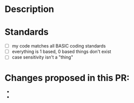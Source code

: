 # Description
 <!-- add a summary of the change -->
 <!-- pants -->
 
# Standards

- [ ] my code matches all BASIC coding standards
- [ ] everything is 1 based, 0 based things don't exist
- [ ] case sensitivity isn't a "thing"

# Changes proposed in this PR:

- <!-- updated existing component -->
- <!-- updated places where said component was used -->
